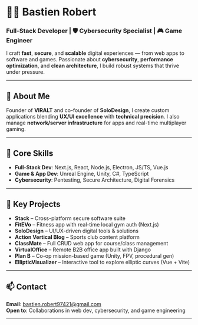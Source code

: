 # 👨‍💻 Bastien Robert

### Full-Stack Developer | 🛡 Cybersecurity Specialist | 🎮 Game Engineer

I craft **fast**, **secure**, and **scalable** digital experiences — from web apps to software and games. Passionate about **cybersecurity**, **performance optimization**, and **clean architecture**, I build robust systems that thrive under pressure.

---

## 🎯 About Me

Founder of **VIRALT** and co-founder of **SoloDesign**, I create custom applications blending **UX/UI excellence** with **technical precision**. I also manage **network/server infrastructure** for apps and real-time multiplayer gaming.

---

## 🔧 Core Skills

- **Full-Stack Dev**: Next.js, React, Node.js, Electron, JS/TS, Vue.js
- **Game & App Dev**: Unreal Engine, Unity, C#, TypeScript  
- **Cybersecurity**: Pentesting, Secure Architecture, Digital Forensics

---

## 🚀 Key Projects

- **Stack** – Cross-platform secure software suite  
- **FitEVo** – Fitness app with real-time local gym auth (Next.js)  
- **SoloDesign** – UI/UX-driven digital tools & solutions  
- **Action Vertical Blog** – Sports club content platform  
- **ClassMate** – Full CRUD web app for course/class management  
- **VirtualOffice** – Remote B2B office app built with Django  
- **Plan B** – Co-op mission-based game (Unity, FPV, procedural gen)  
- **EllipticVisualizer** – Interactive tool to explore elliptic curves (Vue + Vite)

---

## 📫 Contact

**Email**: bastien.robert97421@gmail.com  
**Open to**: Collaborations in web dev, cybersecurity, and game engineering

---
